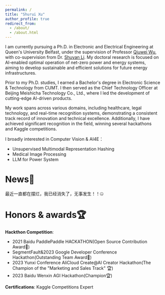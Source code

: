 ```yaml
---
permalink: /
title: "Shurui Xu"
author_profile: true
redirect_from: 
  - /about/
  - /about.html
---
```


I am currently pursuing a Ph.D. in Electronic and Electrical Engineering at Queen's University Belfast, under the supervision of Professor [Qiuwei Wu](https://www.tbsi.edu.cn/english/2022/0224/c4998a55905/page.htm), with co-supervision from Dr. [Shuyan Li](https://shuyan98.github.io/). My doctoral research is focused on AI-enabled optimal operation of net-zero power and energy systems, aiming to develop sustainable and efficient solutions for future energy infrastructures.

Prior to my Ph.D. studies, I earned a Bachelor's degree in Electronic Science & Technology from CUMT. I then served as the Chief Technology Officer at Beijing Meishicha Technology Co., Ltd., where I led the development of cutting-edge AI-driven products. 

My work spans across various domains, including healthcare, legal technology, and real-time recognition systems, demonstrating a consistent track record of innovation and technical excellence. Additionally, I have achieved significant recognition in the field, winning several hackathons and Kaggle competitions.

I broadly interested in Computer Vision & AI4E：
 - Unsupervised Multimodal Representation Hashing
 - Medical Image Processing
 - LLM for Power System 


News🌟
======
最近一直都在摆烂，我已经消失了，无事发生！！🤐

Honors & awards🏆
======
**Hackthon Competition**:
- 2021 Baidu PaddlePaddle HACKATHON(Open Source Contribution Award🥉)
- SegmentFault&2023 Google Developer Conference Hackathon(Outstanding Team Award🥉)
- 2023 Yunxi Conference AliCloud Create@AI Creator Hackathon(The Champion of the "Marketing and Sales Track" 🏆)
- 2023 Baidu Wenxin AGI Hackathon(Champion🏆)

**Certifications**:
Kaggle Competitions Expert
